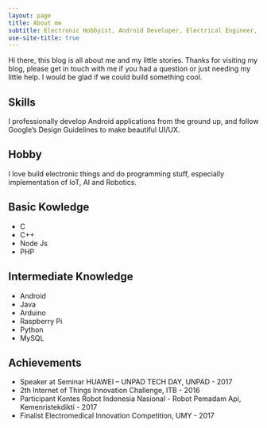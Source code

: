 ```yaml
---
layout: page
title: About me
subtitle: Electronic Hobbyist, Android Developer, Electrical Engineer, Freelancer, and Sleeper
use-site-title: true
---
```


Hi there, this blog is all about me and my little stories. Thanks for visiting my blog, please get in touch with me if you had a question or just needing my little help. I would be glad if we could build something cool.

## Skills
I professionally develop Android applications from the ground up, and follow Google’s Design Guidelines to make beautiful UI/UX.

## Hobby
I love build electronic things and do programming stuff, especially implementation of IoT, AI and Robotics.

## Basic Kowledge
- C
- C++
- Node Js
- PHP

## Intermediate Knowledge
- Android
- Java
- Arduino
- Raspberry Pi
- Python
- MySQL

## Achievements
- Speaker at Seminar HUAWEI – UNPAD TECH DAY, UNPAD - 2017
- 2th Internet of Things Innovation Challenge, ITB - 2016
- Participant Kontes Robot Indonesia Nasional - Robot Pemadam Api, Kemenristekdikti - 2017
- Finalist Electromedical Innovation Competition, UMY - 2017
